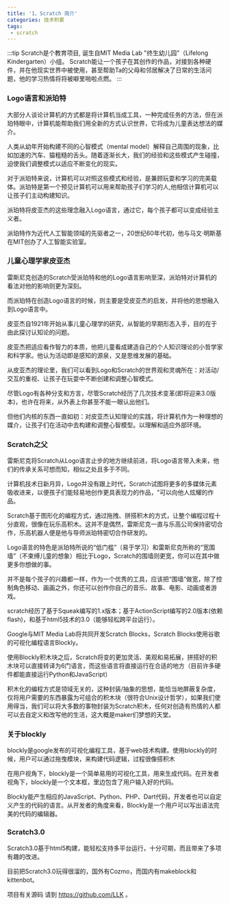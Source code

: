 ```yaml
---
title: '1、Scratch 简介'
categories: 技术积累
tags:
 - scratch
---
```

:::tip
Scratch是个教育项目, 诞生自MIT Media Lab "终生幼儿园"（Lifelong Kindergarten）小组。
Scratch能让一个孩子在其创作的作品，对接到各种硬件，并在他现实世界中被使用，甚至帮助Ta的父母和邻居解决了日常的生活问题，他的学习热情将将被噼里啪啦点燃。
:::

### Logo语言和派珀特
大部分人谈论计算机的方式都是将计算机当成工具，一种完成任务的方法，但在派珀特眼中，计算机能帮助我们用全新的方式认识世界，它将成为儿童表达想法的媒介。

人类从幼年开始构建不同的心智模式（mental model）解释自己周围的现象，比如加速的汽车、猫粗糙的舌头。随着逐渐长大，我们的经验和这些模式产生碰撞，迫使我们调整模式以适应不断变化的现实。

对于派珀特来说，计算机可以对照这些模式和经验，是兼顾玩耍和学习的完美载体。派珀特是第一个预见计算机可以用来帮助孩子们学习的人,他相信计算机可以让孩子们主动构建知识。

派珀特将皮亚杰的这些理念融入Logo语言，通过它，每个孩子都可以变成经验主义者。

派珀特作为近代人工智能领域的先驱者之一，20世纪60年代初，他与马文·明斯基在MIT创办了人工智能实验室。

### 儿童心理学家皮亚杰
雷斯尼克创造的Scratch受派珀特和他的Logo语言影响至深，派珀特对计算机的看法对他的影响则更为深刻。

而派珀特在创造Logo语言的时候，则主要是受皮亚杰的启发，并将他的思想融入到Logo语言中。

皮亚杰自1921年开始从事儿童心理学的研究，从智能的早期形态入手，目的在于由此探讨认知论的问题。

皮亚杰把适应看作智力的本质，他把儿童看成建造自己的个人知识理论的小哲学家和科学家。他认为活动即是感知的源泉，又是思维发展的基础。

从皮亚杰的理论里，我们可以看到Logo和Scratch的世界观和灵魂所在：对活动/交互的重视、让孩子在玩耍中不断创建和调整心智模式。

尽管Logo有各种分支和方言，尽管Scratch经历了几次技术变革(即将迎来3.0版本)，也许在将来，从外表上你甚至不能一眼认出他们。

但他们内核的东西一直如初：对皮亚杰认知理论的实践，将计算机作为一种理想的媒介，让孩子们在活动中去构建和调整心智模型。以理解和适应外部环境。

### Scratch之父
雷斯尼克将Scratch从Logo语言止步的地方继续前进，将Logo语言带入未来，他们的传承关系可想而知，相似之处且多于不同。

计算机技术日新月异，Logo并没有跟上时代，Scratch试图将更多的多媒体元素吸收进来，以便孩子们能轻易地创作更具表现力的作品，"可以向他人炫耀的作品。

Scratch基于图形化的编程方式，通过拖拽、拼搭积木的方式，让整个编程过程十分直观，很像在玩乐高积木。这并不是偶然，雷斯尼克一直与乐高公司保持密切合作，乐高机器人便是他与导师派珀特密切合作研发的。

Logo语言的特色是派珀特所说的“低门槛”（易于学习）和雷斯尼克所称的“宽围墙”（不束缚儿童的想象）相比于Logo，Scratch的围墙则更宽，你可以在其中做更多你想做的事。

并不是每个孩子的兴趣都一样，作为一个优秀的工具，应该把“围墙”做宽，除了控制角色移动、画画之外，你还可以创作你自己的音乐、故事、电影、动画或者游戏。

scratch经历了基于Squeak编写的1.x版本；基于ActionScript编写的2.0版本(依赖flash)，和基于html5技术的3.0（能够轻松跨平台运行）。

Google与MIT Media Lab将共同开发Scratch Blocks，Scratch Blocks使用谷歌的可视化编程语言Blockly。

使用Blockly积木块之后，Scratch将变的更加灵活、美观和易拓展，拼搭好的积木块可以直接转译为6门语言，而这些语言将直接运行在合适的地方（目前许多硬件都能直接运行Python和JavaScript）

积木化的编程方式是领域无关的，这种封装/抽象的思想，能恰当地屏蔽复杂度，仅将用户需要的东西暴露为可组合的积木块（很符合Unix设计哲学），如果我们使用得当，我们可以将大多数的事物封装为Scratch积木，任何对创造有热情的人都可以去自定义和改写他的生活，这大概是maker们梦想的天堂。

### 关于blockly
blockly是google发布的可视化编程工具，基于web技术构建。使用blockly的时候，用户可以通过拖曳模块，来构建代码逻辑，过程很像搭积木

在用户视角下，blockly是一个简单易用的可视化工具，用来生成代码。在开发者视角下，blockly是一个文本框，里边包含了用户输入好的代码。

Blockly能产生相应的JavaScript、Python、PHP、Dart代码，开发者也可以自定义产生的代码的语言。从开发者的角度来看，Blockly是一个用户可以写出语法完美的代码的编辑器。

### Scratch3.0
Scratch3.0基于html5构建，能轻松支持多平台运行，十分可期，而且带来了多项有趣的改进。

目前把Scratch3.0玩得很溜的，国外有Cozmo，而国内有makeblock和kittenbot。

项目有关源码 请到 https://github.com/LLK 。
